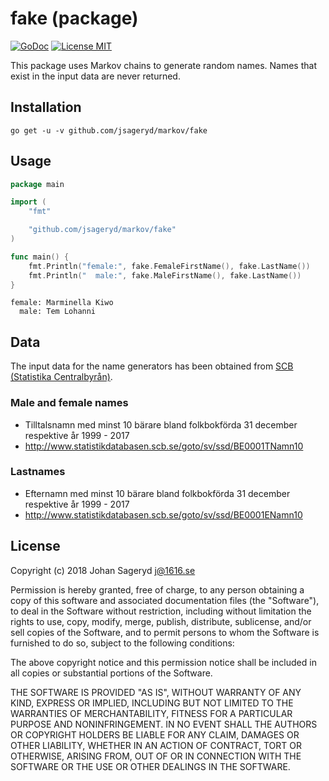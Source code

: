 # fake (package)

[![GoDoc](https://img.shields.io/badge/godoc-reference-blue.svg?style=flat)](https://godoc.org/github.com/jsageryd/markov/fake)
[![License MIT](https://img.shields.io/badge/license-MIT-lightgrey.svg?style=flat)](#)

This package uses Markov chains to generate random names. Names that exist in
the input data are never returned.

## Installation
```
go get -u -v github.com/jsageryd/markov/fake
```

## Usage
```go
package main

import (
	"fmt"

	"github.com/jsageryd/markov/fake"
)

func main() {
	fmt.Println("female:", fake.FemaleFirstName(), fake.LastName())
	fmt.Println("  male:", fake.MaleFirstName(), fake.LastName())
}
```
```
female: Marminella Kiwo
  male: Tem Lohanni
```

## Data
The input data for the name generators has been obtained from
[SCB (Statistika Centralbyrån)](https://www.scb.se/).

### Male and female names
- Tilltalsnamn med minst 10 bärare bland folkbokförda 31 december respektive år 1999 - 2017
- http://www.statistikdatabasen.scb.se/goto/sv/ssd/BE0001TNamn10

### Lastnames
- Efternamn med minst 10 bärare bland folkbokförda 31 december respektive år 1999 - 2017
- http://www.statistikdatabasen.scb.se/goto/sv/ssd/BE0001ENamn10

## License
Copyright (c) 2018 Johan Sageryd <j@1616.se>

Permission is hereby granted, free of charge, to any person obtaining a copy of
this software and associated documentation files (the "Software"), to deal in
the Software without restriction, including without limitation the rights to
use, copy, modify, merge, publish, distribute, sublicense, and/or sell copies of
the Software, and to permit persons to whom the Software is furnished to do so,
subject to the following conditions:

The above copyright notice and this permission notice shall be included in all
copies or substantial portions of the Software.

THE SOFTWARE IS PROVIDED "AS IS", WITHOUT WARRANTY OF ANY KIND, EXPRESS OR
IMPLIED, INCLUDING BUT NOT LIMITED TO THE WARRANTIES OF MERCHANTABILITY, FITNESS
FOR A PARTICULAR PURPOSE AND NONINFRINGEMENT. IN NO EVENT SHALL THE AUTHORS OR
COPYRIGHT HOLDERS BE LIABLE FOR ANY CLAIM, DAMAGES OR OTHER LIABILITY, WHETHER
IN AN ACTION OF CONTRACT, TORT OR OTHERWISE, ARISING FROM, OUT OF OR IN
CONNECTION WITH THE SOFTWARE OR THE USE OR OTHER DEALINGS IN THE SOFTWARE.
